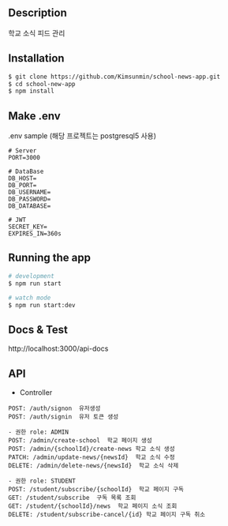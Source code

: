 ## Description
학교 소식 피드 관리

## Installation

```bash
$ git clone https://github.com/Kimsunmin/school-news-app.git
$ cd school-new-app
$ npm install
```

## Make .env
.env sample (해당 프로젝트는 postgresql5 사용)
```
# Server
PORT=3000

# DataBase 
DB_HOST=
DB_PORT=
DB_USERNAME=
DB_PASSWORD=
DB_DATABASE=

# JWT
SECRET_KEY=
EXPIRES_IN=360s
```

## Running the app

```bash
# development
$ npm run start

# watch mode
$ npm run start:dev
```

## Docs & Test
http://localhost:3000/api-docs


## API
- Controller
```
POST: /auth/signon  유저생성
POST: /auth/signin  유저 토큰 생성
```
```
- 권한 role: ADMIN
POST: /admin/create-school  학교 페이지 생성
POST: /admin/{schoolId}/create-news 학교 소식 생성
PATCH: /admin/update-news/{newsId}  학교 소식 수정
DELETE: /admin/delete-news/{newsId}  학교 소식 삭제
```
```
- 권한 role: STUDENT
POST: /student/subscribe/{schoolId}  학교 페이지 구독
GET: /student/subscribe  구독 목록 조회
GET: /student/{schoolId}/news  학교 페이지 소식 조회
DELETE: /student/subscribe-cancel/{id} 학교 페이지 구독 취소
```
